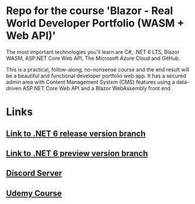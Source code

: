 # Repo for the course 'Blazor - Real World Developer Portfolio (WASM + Web API)'

The most important technologies you'll learn are C#, .NET 6 LTS, Blazor WASM, ASP.NET Core Web API, The Microsoft Azure Cloud and GitHub.

This is a practical, follow-along, no-nonsense course and the end result will be a beautiful and functional developer portfolio web app. It has a secured admin area with Content Management System (CMS) features using a data-driven ASP.NET Core Web API and a Blazor WebAssembly front end.

# Links

## [Link to .NET 6 release version branch](https://github.com/RubenHeeren/DevPortfolioCourse/tree/dotnet-6-release-update)

## [Link to .NET 6 preview version branch](https://github.com/RubenHeeren/DevPortfolioCourse)

## [Discord Server](https://discord.gg/dcvmDnegsn)

## [Udemy Course](https://rubenheeren.com/course-promo-link/blazor-your-dev-portfolio)
